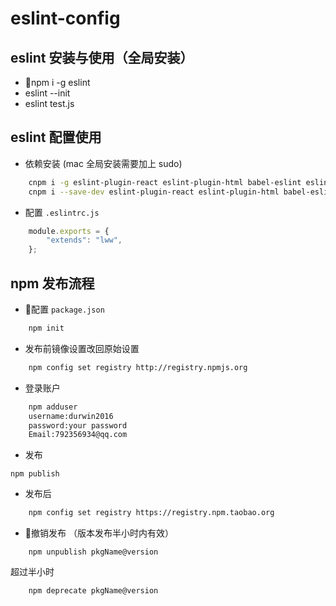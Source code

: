 # eslint-config

## eslint 安装与使用（全局安装）
+ npm i -g eslint
+ eslint --init
+ eslint test.js
## eslint 配置使用
+ 依赖安装 (mac 全局安装需要加上 sudo)
```bash
    cnpm i -g eslint-plugin-react eslint-plugin-html babel-eslint eslint-config-lww
    cnpm i --save-dev eslint-plugin-react eslint-plugin-html babel-eslint eslint-config-lww
```
+ 配置 `.eslintrc.js`
```javascript
    module.exports = {
        "extends": "lww",
    };
```

## npm 发布流程
+ 配置 `package.json`
``` bash
    npm init 
```
+ 发布前镜像设置改回原始设置
```bash
    npm config set registry http://registry.npmjs.org
```
+ 登录账户
```bash
    npm adduser
    username:durwin2016
    password:your password
    Email:792356934@qq.com
```
+ 发布
```
npm publish
```
+ 发布后
```bash
    npm config set registry https://registry.npm.taobao.org
```
+ 撤销发布  （版本发布半小时内有效）
```
    npm unpublish pkgName@version
```
超过半小时 
```
    npm deprecate pkgName@version
```